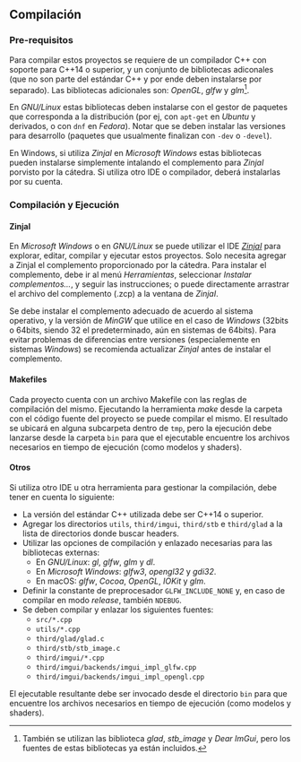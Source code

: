 ## Compilación

### Pre-requisitos

Para compilar estos proyectos se requiere de un compilador C++ con soporte para C++14 o superior, y un conjunto de bibliotecas adiconales (que no son parte del estándar C++ y por ende deben instalarse por separado). Las bibliotecas adicionales son: *OpenGL*, *glfw* y *glm*[^third].

En *GNU/Linux* estas bibliotecas deben instalarse con el gestor de paquetes que corresponda a la distribución (por ej, con `apt-get` en *Ubuntu* y derivados, o con `dnf` en *Fedora*). Notar que se deben instalar las versiones para desarrollo (paquetes que usualmente finalizan con `-dev` o `-devel`).

En Windows, si utiliza *ZinjaI* en *Microsoft Windows* estas bibliotecas pueden instalarse simplemente intalando el complemento para *ZinjaI* porvisto por la cátedra. Si utiliza otro IDE o compilador, deberá instalarlas por su cuenta.

[^third]: También se utilizan las biblioteca *glad*, *stb_image* y *Dear ImGui*, pero los fuentes de estas bibliotecas ya están incluidos. 

### Compilación y Ejecución

#### ZinjaI

En *Microsoft Windows*  o en *GNU/Linux* se puede utilizar el IDE [*ZinjaI*](zinjai.sourceforge.net/) para explorar, editar, compilar y ejecutar estos proyectos. Solo necesita agregar a ZinjaI el complemento proporcionado por la cátedra. Para instalar el complemento, debe ir al menú *Herramientas*, seleccionar *Instalar complementos...*, y seguir las instrucciones; o puede directamente arrastrar el archivo del complemento (.zcp) a la ventana de *ZinjaI*.

Se debe instalar el complemento adecuado de acuerdo al sistema operativo, y la versión de *MinGW* que utilice en el caso de *Windows* (32bits o 64bits, siendo 32 el predeterminado, aún en sistemas de 64bits). Para evitar problemas de diferencias entre versiones (especialemente en sistemas *Windows*) se recomienda actualizar *ZinjaI* antes de instalar el complemento.

#### Makefiles

Cada proyecto cuenta con un archivo Makefile con las reglas de compilación del mismo. Ejecutando la herramienta *make* desde la carpeta con el código fuente del proyecto se puede compilar el mismo. El resultado se ubicará en alguna subcarpeta dentro de `tmp`, pero la ejecución debe lanzarse desde la carpeta `bin` para que el ejecutable encuentre los archivos necesarios en tiempo de ejecución (como modelos y shaders).

#### Otros

Si utiliza otro IDE u otra herramienta para gestionar la compilación, debe tener en cuenta lo siguiente:

* La versión del estándar C++ utilizada debe ser C++14 o superior.
* Agregar los directorios `utils`, `third/imgui`, `third/stb` e `third/glad` a la lista de directorios donde buscar headers.
* Utilizar las opciones de compilación y enlazado necesarias para las bibliotecas externas:
  * En *GNU/Linux*: *gl*, *glfw*, *glm* y *dl*.
  * En *Microsoft Windows*: *glfw3*, *opengl32* y *gdi32*.
  * En macOS:  *glfw*, *Cocoa*, *OpenGL*, *IOKit* y *glm*.
* Definir la constante de preprocesador `GLFW_INCLUDE_NONE` y, en caso de compilar en modo *release*,  también `NDEBUG`.
* Se deben compilar y enlazar los siguientes fuentes:
  * `src/*.cpp`
  * `utils/*.cpp`
  * `third/glad/glad.c`
  * `third/stb/stb_image.c`
  * `third/imgui/*.cpp`
  * `third/imgui/backends/imgui_impl_glfw.cpp`
  * `third/imgui/backends/imgui_impl_opengl.cpp`

El ejecutable resultante debe ser invocado desde el directorio `bin` para que encuentre los archivos necesarios en tiempo de ejecución (como modelos y shaders).



